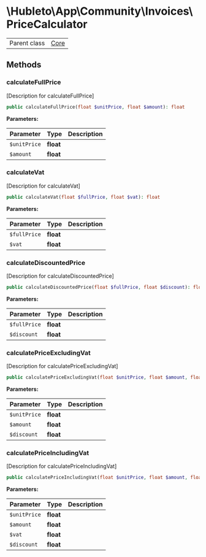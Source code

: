 
# \Hubleto\App\Community\Invoices\PriceCalculator
<table class='table-default dense'>
<tr><td>Parent class</td><td><a href="../../../Framework/Core">Core</a></td></tr></table>


## Methods

### calculateFullPrice

[Description for calculateFullPrice]

```php
public calculateFullPrice(float $unitPrice, float $amount): float
```

**Parameters:**

| Parameter    | Type      | Description |
|--------------|-----------|-------------|
| `$unitPrice` | **float** |             |
| `$amount`    | **float** |             |


### calculateVat

[Description for calculateVat]

```php
public calculateVat(float $fullPrice, float $vat): float
```

**Parameters:**

| Parameter    | Type      | Description |
|--------------|-----------|-------------|
| `$fullPrice` | **float** |             |
| `$vat`       | **float** |             |


### calculateDiscountedPrice

[Description for calculateDiscountedPrice]

```php
public calculateDiscountedPrice(float $fullPrice, float $discount): float
```

**Parameters:**

| Parameter    | Type      | Description |
|--------------|-----------|-------------|
| `$fullPrice` | **float** |             |
| `$discount`  | **float** |             |


### calculatePriceExcludingVat

[Description for calculatePriceExcludingVat]

```php
public calculatePriceExcludingVat(float $unitPrice, float $amount, float $discount): float
```

**Parameters:**

| Parameter    | Type      | Description |
|--------------|-----------|-------------|
| `$unitPrice` | **float** |             |
| `$amount`    | **float** |             |
| `$discount`  | **float** |             |


### calculatePriceIncludingVat

[Description for calculatePriceIncludingVat]

```php
public calculatePriceIncludingVat(float $unitPrice, float $amount, float $vat, float $discount): float
```

**Parameters:**

| Parameter    | Type      | Description |
|--------------|-----------|-------------|
| `$unitPrice` | **float** |             |
| `$amount`    | **float** |             |
| `$vat`       | **float** |             |
| `$discount`  | **float** |             |

